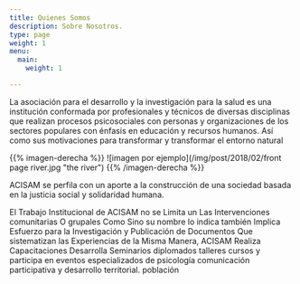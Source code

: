 ```yaml
---
title: Quienes Somos
description: Sobre Nosotros.
type: page
weight: 1
menu:
  main:
    weight: 1

---
```

La asociación para el desarrollo y la investigación para la salud es una institución conformada por profesionales y técnicos de diversas disciplinas que realizan procesos psicosociales con personas y organizaciones de los sectores populares con énfasis en educación y recursos humanos. Así como sus motivaciones para transformar y transformar el entorno natural

{{% imagen-derecha %}}
![imagen por ejemplo](/img/post/2018/02/front page river.jpg "the river")
{{% /imagen-derecha %}}

ACISAM se perfila con un aporte a la construcción de una sociedad basada en la justicia social y solidaridad humana.

El Trabajo Institucional de ACISAM no se Limita un Las Intervenciones comunitarias O grupales Como Sino su nombre lo indica también Implica Esfuerzo para la Investigación y Publicación de Documentos Que sistematizan las Experiencias de la Misma Manera, ACISAM Realiza Capacitaciones Desarrolla Seminarios diplomados talleres cursos y participa en eventos especializados de psicología comunicación participativa y desarrollo territorial. población